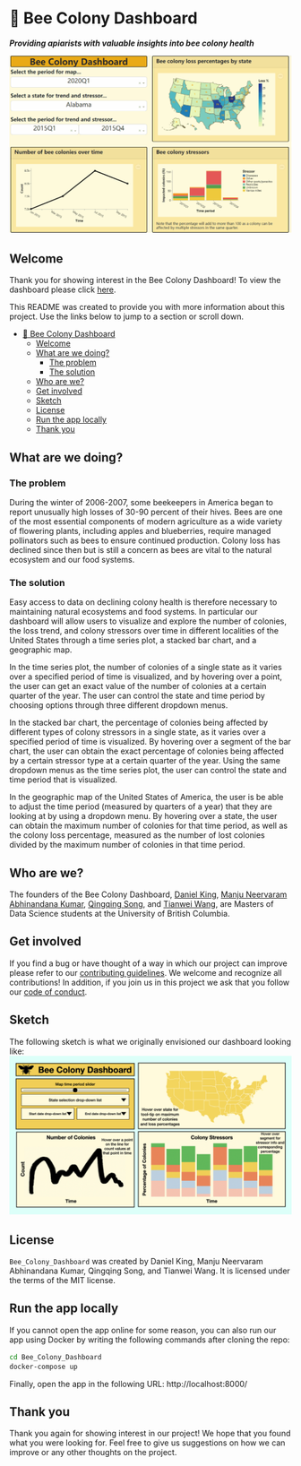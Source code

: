 # 🐝 Bee Colony Dashboard

***Providing apiarists with valuable insights into bee colony health***

![dashboard-gif](docs/dash.gif)

## Welcome

Thank you for showing interest in the Bee Colony Dashboard! To view the dashboard please click [here](https://bee-colony-dashboard.herokuapp.com).

This README was created to provide you with more information about this project. Use the links below to jump to a section or scroll down.

- [🐝 Bee Colony Dashboard](#-bee-colony-dashboard)
  - [Welcome](#welcome)
  - [What are we doing?](#what-are-we-doing)
    - [The problem](#the-problem)
    - [The solution](#the-solution)
  - [Who are we?](#who-are-we)
  - [Get involved](#get-involved)
  - [Sketch](#sketch)
  - [License](#license)
  - [Run the app locally](#run-the-app-locally)
  - [Thank you](#thank-you)

## What are we doing?

### The problem

During the winter of 2006-2007, some beekeepers in America began to report unusually high losses of 30-90 percent of their hives. Bees are one of the most essential components of modern agriculture as a wide variety of flowering plants, including apples and blueberries, require managed pollinators such as bees to ensure continued production. Colony loss has declined since then but is still a concern as bees are vital to the natural ecosystem and our food systems.

### The solution

Easy access to data on declining colony health is therefore necessary to maintaining natural ecosystems and food systems. In particular our dashboard will allow users to visualize and explore the number of colonies, the loss trend, and colony stressors over time in different localities of the United States through a time series plot, a stacked bar chart, and a geographic map.

In the time series plot, the number of colonies of a single state as it varies over a specified period of time is visualized, and by hovering over a point, the user can get an exact value of the number of colonies at a certain quarter of the year. The user can control the state and time period by choosing options through three different dropdown menus.

In the stacked bar chart, the percentage of colonies being affected by different types of colony stressors in a single state, as it varies over a specified period of time is visualized. By hovering over a segment of the bar chart, the user can obtain the exact percentage of colonies being affected by a certain stressor type at a certain quarter of the year. Using the same dropdown menus as the time series plot, the user can control the state and time period that is visualized.

In the geographic map of the United States of America, the user is be able to adjust the time period (measured by quarters of a year) that they are looking at by using a dropdown menu. By hovering over a state, the user can obtain the maximum number of colonies for that time period, as well as the colony loss percentage, measured as the number of lost colonies divided by the maximum number of colonies in that time period.

## Who are we?

The founders of the Bee Colony Dashboard, [Daniel King](https://github.com/danfke), [Manju Neervaram Abhinandana Kumar](https://github.com/manju-abhinandana), [Qingqing Song](https://github.com/scarlqq), and [Tianwei Wang](https://github.com/Davidwang11), are Masters of Data Science students at the University of British Columbia.

## Get involved

If you find a bug or have thought of a way in which our project can improve please refer to our [contributing guidelines](https://github.com/UBC-MDS/Bee_Colony_Dashboard/blob/main/CONTRIBUTING.md). We welcome and recognize all contributions! In addition, if you join us in this project we ask that you follow our [code of conduct](https://github.com/UBC-MDS/Bee_Colony_Dashboard/blob/readme/CONDUCT.md).

## Sketch

The following sketch is what we originally envisioned our dashboard looking like:
![dashboard-sketch](docs/dashboard-sketch.jpeg)

## License

`Bee_Colony_Dashboard` was created by Daniel King, Manju Neervaram Abhinandana Kumar, Qingqing Song, and Tianwei Wang. It is licensed under the terms of the MIT license.

## Run the app locally

If you cannot open the app online for some reason, you can also run our app using Docker by writing the following commands after cloning the repo:
```bash
cd Bee_Colony_Dashboard
docker-compose up
```
Finally, open the app in the following URL: http://localhost:8000/

## Thank you

Thank you again for showing interest in our project! We hope that you found what you were looking for. Feel free to give us suggestions on how we can improve or any other thoughts on the project.
